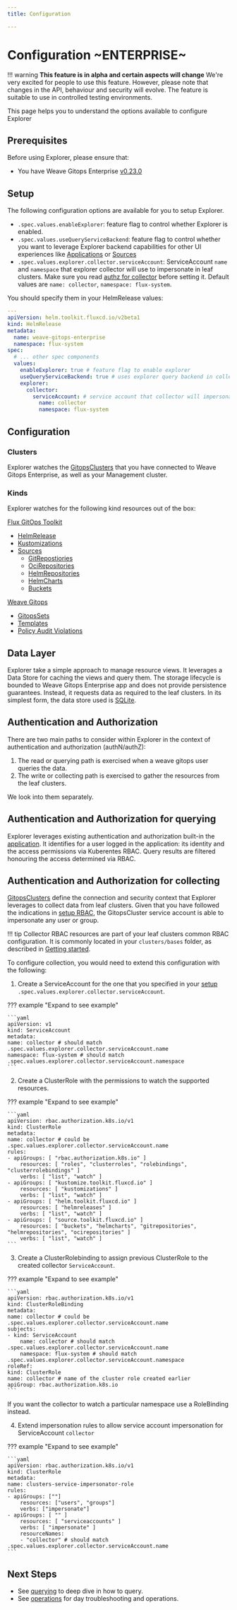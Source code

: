 ```yaml
---
title: Configuration

---
```



# Configuration ~ENTERPRISE~

!!! warning
    **This feature is in alpha and certain aspects will change**
    We're very excited for people to use this feature.
    However, please note that changes in the API, behaviour and security will evolve.
    The feature is suitable to use in controlled testing environments.

This page helps you to understand the options available to configure Explorer

## Prerequisites
Before using Explorer, please ensure that:
- You have Weave Gitops Enterprise [v0.23.0](../enterprise/releases-enterprise.md)

## Setup

The following configuration options are available for you to setup Explorer.

- `.spec.values.enableExplorer`: feature flag to control whether Explorer is enabled.
- `.spec.values.useQueryServiceBackend`: feature flag to control whether you want to leverage Explorer backend capabilities for
other UI experiences like [Applications](../open-source/ui-oss.md#the-applications-view) or [Sources](../open-source/ui-oss.md#the-sources-view)
- `.spec.values.explorer.collector.serviceAccount`: ServiceAccount `name` and `namespace` that explorer collector will use to impersonate
in leaf clusters. Make sure you read [authz for collector](#Authentication_and_Authorization_for_collecting) before setting it. Default
values are `name: collector`, `namespace: flux-system`.

You should specify them in your HelmRelease values:

```yaml
---
apiVersion: helm.toolkit.fluxcd.io/v2beta1
kind: HelmRelease
metadata:
  name: weave-gitops-enterprise
  namespace: flux-system
spec:
  # ... other spec components
  values:
    enableExplorer: true # feature flag to enable explorer
    useQueryServiceBackend: true # uses explorer query backend in collection UIs
    explorer:
      collector:
        serviceAccount: # service account that collector will impersonate in leaf clusters
          name: collector
          namespace: flux-system
```

## Configuration

### Clusters

Explorer watches the [GitopsClusters](../cluster-management/managing-clusters-without-capi.md/#connect-a-cluster)
that you have connected to Weave Gitops Enterprise, as well as your Management cluster.

### Kinds

Explorer watches for the following kind resources out of the box:

[Flux GitOps Toolkit](https://fluxcd.io/flux/components/)

- [HelmRelease](https://fluxcd.io/flux/components/helm/helmreleases/)
- [Kustomizations](https://fluxcd.io/flux/components/kustomize/kustomization/)
- [Sources](https://fluxcd.io/flux/components/source/)
  - [GitRepostiories](https://fluxcd.io/flux/components/source/gitrepositories/)
  - [OciRepositories](https://fluxcd.io/flux/components/source/ocirepositories/)
  - [HelmRepositories](https://fluxcd.io/flux/components/source/helmrepositories/)
  - [HelmCharts](https://fluxcd.io/flux/components/source/helmcharts/)
  - [Buckets](https://fluxcd.io/flux/components/source/buckets/)

[Weave Gitops](https://docs.gitops.weave.works/)
- [GitopsSets](../../gitopssets/gitopssets-intro/)
- [Templates](../gitops-templates/index.md)
- [Policy Audit Violations](../../policy/getting-started)

## Data Layer

Explorer take a simple approach to manage resource views. It leverages a Data Store for caching the views and query them.
The storage lifecycle is bounded to Weave Gitops Enterprise app and does not provide persistence guarantees.
Instead, it requests data as required to the leaf clusters. In its simplest form, the data store used is [SQLite](https://sqlite.org/index.html).

## Authentication and Authorization

There are two main paths to consider within Explorer in the context of authentication and authorization (authN/authZ):

1. The read or querying path is exercised when a weave gitops user queries the data.
2. The write or collecting path is exercised to gather the resources from the leaf clusters.

We look into them separately.

## Authentication and Authorization for querying

Explorer leverages existing authentication and authorization built-in the [application](../enterprise/install-enterprise.md#securing-access-to-the-dashboard).
It identifies for a user logged in the application: its identity and the access permissions via Kuberentes RBAC.
Query results are filtered honouring the access determined via RBAC.

## Authentication and Authorization for collecting

[GitopsClusters](../cluster-management/managing-clusters-without-capi.md/#connect-a-cluster)
define the connection and security context that Explorer leverages to collect data from leaf clusters. Given that you have followed the indications
in [setup RBAC](../enterprise/install-enterprise.md#gitops-dashboard-service-account-permissions), the GitopsCluster service account is able to impersonate any user or group.

!!! tip
    Collector RBAC resources are part of your leaf clusters common RBAC configuration. It is commonly
    located in your  `clusters/bases` folder, as described in [Getting started](./getting-started.md).

To configure collection, you would need to extend this configuration with the following:

1. Create a ServiceAccount for the one that you specified in your [setup](#setup) `.spec.values.explorer.collector.serviceAccount`.

??? example "Expand to see example"

    ```yaml
    apiVersion: v1
    kind: ServiceAccount
    metadata:
    name: collector # should match .spec.values.explorer.collector.serviceAccount.name
    namespace: flux-system # should match .spec.values.explorer.collector.serviceAccount.namespace
    ```


2. Create a ClusterRole with the permissions to watch the supported resources.

??? example "Expand to see example"

    ```yaml
    apiVersion: rbac.authorization.k8s.io/v1
    kind: ClusterRole
    metadata:
    name: collector # could be .spec.values.explorer.collector.serviceAccount.name
    rules:
    - apiGroups: [ "rbac.authorization.k8s.io" ]
        resources: [ "roles", "clusterroles", "rolebindings", "clusterrolebindings" ]
        verbs: [ "list", "watch" ]
    - apiGroups: [ "kustomize.toolkit.fluxcd.io" ]
        resources: [ "kustomizations" ]
        verbs: [ "list", "watch" ]
    - apiGroups: [ "helm.toolkit.fluxcd.io" ]
        resources: [ "helmreleases" ]
        verbs: [ "list", "watch" ]
    - apiGroups: [ "source.toolkit.fluxcd.io" ]
        resources: [ "buckets", "helmcharts", "gitrepositories", "helmrepositories", "ocirepositories" ]
        verbs: [ "list", "watch" ]
    ```

3. Create a ClusterRolebinding to assign previous ClusterRole to the created collector `ServiceAccount`.

??? example "Expand to see example"

    ```yaml
    apiVersion: rbac.authorization.k8s.io/v1
    kind: ClusterRoleBinding
    metadata:
    name: collector # could be .spec.values.explorer.collector.serviceAccount.name
    subjects:
    - kind: ServiceAccount
        name: collector # should match .spec.values.explorer.collector.serviceAccount.name
        namespace: flux-system # should match .spec.values.explorer.collector.serviceAccount.namespace
    roleRef:
    kind: ClusterRole
    name: collector # name of the cluster role created earlier
    apiGroup: rbac.authorization.k8s.io
    ```

If you want the collector to watch a particular namespace use a RoleBinding instead.

4. Extend impersonation rules to allow service account impersonation for ServiceAccount `collector`

??? example "Expand to see example"

    ```yaml
    apiVersion: rbac.authorization.k8s.io/v1
    kind: ClusterRole
    metadata:
    name: clusters-service-impersonator-role
    rules:
    - apiGroups: [""]
        resources: ["users", "groups"]
        verbs: ["impersonate"]
    - apiGroups: [ "" ]
        resources: [ "serviceaccounts" ]
        verbs: [ "impersonate" ]
        resourceNames:
        - "collector" # should match .spec.values.explorer.collector.serviceAccount.name
    ```

## Next Steps
- See [querying](./querying.md) to deep dive in how to query.
- See [operations](./operations.md) for day troubleshooting and operations.
